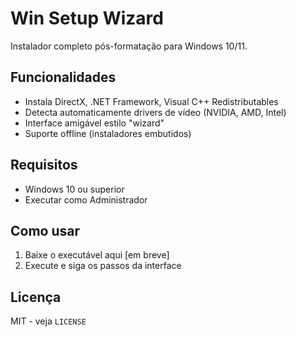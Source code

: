# Win Setup Wizard

Instalador completo pós-formatação para Windows 10/11.

## Funcionalidades

- Instala DirectX, .NET Framework, Visual C++ Redistributables
- Detecta automaticamente drivers de vídeo (NVIDIA, AMD, Intel)
- Interface amigável estilo "wizard"
- Suporte offline (instaladores embutidos)

## Requisitos

- Windows 10 ou superior
- Executar como Administrador

## Como usar

1. Baixe o executável aqui [em breve]
2. Execute e siga os passos da interface

## Licença

MIT - veja `LICENSE`
